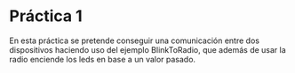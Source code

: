 # Práctica 1

En esta práctica se pretende conseguir una comunicación entre dos dispositivos haciendo uso del ejemplo BlinkToRadio, que además de usar la radio enciende los leds en base a un valor pasado.
